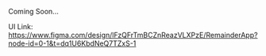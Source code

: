 Coming Soon...


UI Link: https://www.figma.com/design/lFzQFrTmBCZnReazVLXPzE/RemainderApp?node-id=0-1&t=dq1U6KbdNeQ7TZxS-1
